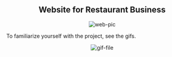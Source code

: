 <h2 align="center">Website for Restaurant Business</h2>
<p align="center"><img src="./djangos_pizza.png" alt="web-pic"/></p>
<p>To familiarize yourself with the project, see the gifs.</p>
<p align="center"><img src="./djangos_pizza.gif" alt="gif-file"/></p>
